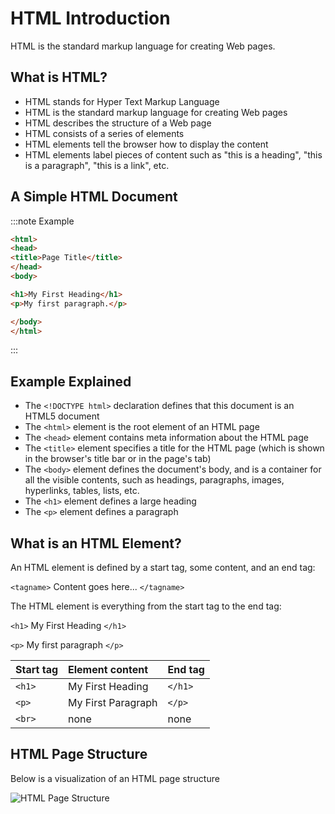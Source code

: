 
# HTML Introduction

HTML is the standard markup language for creating Web pages.

## What is HTML?

* HTML stands for Hyper Text Markup Language
* HTML is the standard markup language for creating Web pages
* HTML describes the structure of a Web page
* HTML consists of a series of elements
* HTML elements tell the browser how to display the content
* HTML elements label pieces of content such as "this is a heading", "this is a paragraph", "this is a link", etc.

## A Simple HTML Document

:::note Example
```html
<html>
<head>
<title>Page Title</title>
</head>
<body>

<h1>My First Heading</h1>
<p>My first paragraph.</p>

</body>
</html>
```
:::

## Example Explained

* The ```<!DOCTYPE html>``` declaration defines that this document is an HTML5 document
* The ```<html>``` element is the root element of an HTML page
* The ```<head>``` element contains meta information about the HTML page
* The ```<title>``` element specifies a title for the HTML page (which is shown in the browser's title bar or in the page's tab)
* The ```<body>``` element defines the document's body, and is a container for all the visible contents, such as headings, paragraphs, images, hyperlinks, tables, lists, etc.
* The ```<h1>``` element defines a large heading
* The ```<p>``` element defines a paragraph


## What is an HTML Element?

An HTML element is defined by a start tag, some content, and an end tag:

```<tagname>``` Content goes here... ```</tagname>```

The HTML element is everything from the start tag to the end tag:

```<h1>``` My First Heading ```</h1>```

```<p>``` My first paragraph ```</p>```


| Start tag | Element content | End tag |
|:---------|:---|:---|
| ```<h1>``` | My First Heading  | ```</h1>``` |
| ```<p>``` | My First Paragraph | ```</p>``` |
|```<br>``` | none | none |

## HTML Page Structure

Below is a visualization of an HTML page structure

![HTML Page Structure](/img/htmlPageStructure.png)


